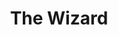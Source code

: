 ---
title: 'The Wizard'
taxonomy:
    category:
        - episode
episode: 15
pc: 915
written: Steve Lookner
directed: Andy Ackerman
aired: February 26, 1998
imdb:
wiki: 'https://en.wikipedia.org/wiki/The_Wizard_(Seinfeld)'
---